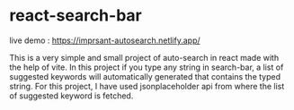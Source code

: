 # react-search-bar
live demo : https://imprsant-autosearch.netlify.app/

This is a very simple and small project of auto-search in react made with the help of vite.
In this project if you type any string in search-bar, a list of suggested keywords will automatically generated that contains the typed string.
For this project, I have used jsonplaceholder api from where the list of suggested keyword is fetched.

